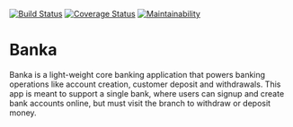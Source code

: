 [![Build Status](https://travis-ci.com/Shegsdev/Banka.svg?branch=ft-signin-endpoint-164982322)](https://travis-ci.com/Shegsdev/Banka) [![Coverage Status](https://coveralls.io/repos/github/Shegsdev/Banka/badge.svg?branch=develop)](https://coveralls.io/github/Shegsdev/Banka?branch=develop) [![Maintainability](https://api.codeclimate.com/v1/badges/7375c2bea8fcd4984968/maintainability)](https://codeclimate.com/github/Shegsdev/Banka/maintainability)

# Banka

Banka is a light-weight core banking application that powers banking operations like account creation, customer deposit and withdrawals. This app is meant to support a single bank, where users can signup and create bank accounts online, but must visit the branch to withdraw or deposit money.
